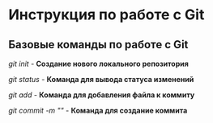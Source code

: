 # Инструкция по работе с Git

## Базовые команды по работе с Git

*git init* - **Создание нового локального репозитория**

*git status* - **Команда для вывода статуса изменений**

*git add* - **Команда для добавления файла к коммиту**

*git commit -m "<message>"* - **Команда для создание коммита**